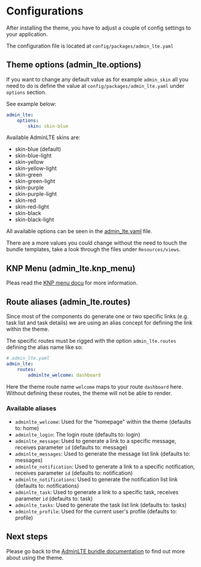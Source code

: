 # Configurations

After installing the theme, you have to adjust a couple of config settings to your application.

The configuration file is located at `config/packages/admin_lte.yaml` 

## Theme options (admin_lte.options)

If you want to change any default value as for example `admin_skin` all you need to do is define the value at `config/packages/admin_lte.yaml` under `options` section. 

See example below:

```yaml
admin_lte:
    options:
        skin: skin-blue
```

Available AdminLTE skins are: 

- skin-blue (default)
- skin-blue-light
- skin-yellow
- skin-yellow-light
- skin-green
- skin-green-light
- skin-purple
- skin-purple-light
- skin-red
- skin-red-light
- skin-black
- skin-black-light

All available options can be seen in the [admin_lte.yaml](https://github.com/kevinpapst/AdminLTEBundle/blob/master/config/packages/admin_lte.yaml) file. 

There are a more values you could change without the need to touch the bundle templates, take a look through the files under `Resources/views`.

## KNP Menu (admin_lte.knp_menu)

Pleas read the [KNP menu docu](knp_menu.md) for more information.

## Route aliases (admin_lte.routes)

Since most of the components do generate one or two specific links (e.g. task list and task details) we are using an alias concept for defining the link within the theme.

The specific routes must be rigged with the option `admin_lte.routes` defining the alias name like so: 

```yaml
# admin_lte.yaml
admin_lte:
    routes:
        adminlte_welcome: dashboard
```

Here the theme route name `welcome` maps to your route `dashboard` here. Without defining these routes, the theme will not be able to render.

### Available aliases

- `adminlte_welcome`: Used for the "homepage" within the theme (defaults to: home)
- `adminlte_login`: The login route (defaults to: login)
- `adminlte_message`: Used to generate a link to a specific message, receives parameter `id` (defaults to: message)
- `adminlte_messages`: Used to generate the message list link (defaults to: messages)
- `adminlte_notification`: Used to generate a link to a specific notification, receives parameter `id` (defaults to: notification)
- `adminlte_notifications`: Used to generate the notification list link (defaults to: notifications)
- `adminlte_task`: Used to generate a link to a specific task, receives parameter `id` (defaults to: task)
- `adminlte_tasks`: Used to generate the task list link (defaults to: tasks)
- `adminlte_profile`: Used for the current user's profile (defaults to: profile)

## Next steps

Please go back to the [AdminLTE bundle documentation](index.md) to find out more about using the theme.
